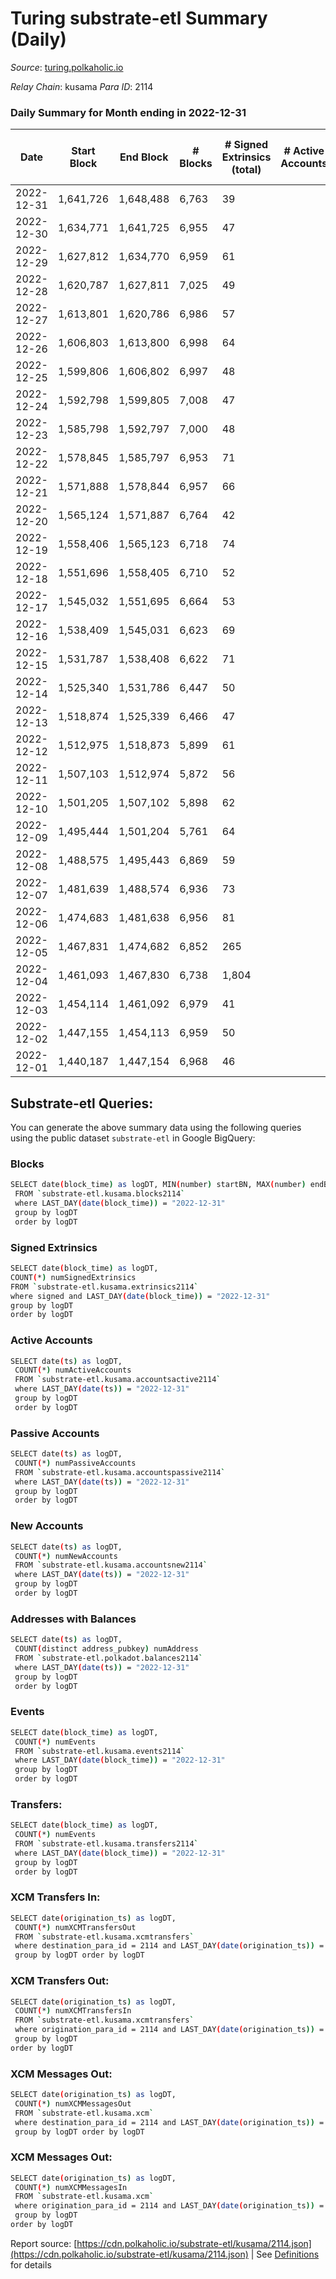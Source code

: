 # Turing substrate-etl Summary (Daily)

_Source_: [turing.polkaholic.io](https://turing.polkaholic.io)

*Relay Chain*: kusama
*Para ID*: 2114



### Daily Summary for Month ending in 2022-12-31


| Date | Start Block | End Block | # Blocks | # Signed Extrinsics (total) | # Active Accounts | # Passive | # New | # Addresses with Balances | # Events | # Transfers | # XCM Transfers In | # XCM Transfers Out | # XCM In | # XCM Out | Issues | 
| ---- | ----------- | --------- | -------- | --------------------------- | ----------------- | --------- | ----- | ------------------------- | -------- | ----------- | ------------------ | ------------------- | -------- | --------- | ------ |
| 2022-12-31 | 1,641,726 | 1,648,488 | 6,763 | 39 |  |  |  | 1,716 | 38,094 | 6  | 1  | 4  |  |  |  |
| 2022-12-30 | 1,634,771 | 1,641,725 | 6,955 | 47 |  |  |  | 1,716 | 39,008 | 8  | 1  | 5  |  |  |  |
| 2022-12-29 | 1,627,812 | 1,634,770 | 6,959 | 61 |  |  |  | 1,716 | 41,373 | 11  | 1  | 5  |  |  |  |
| 2022-12-28 | 1,620,787 | 1,627,811 | 7,025 | 49 |  |  |  | 1,716 | 41,332 | 9  | 4  | 5  |  |  |  |
| 2022-12-27 | 1,613,801 | 1,620,786 | 6,986 | 57 |  |  |  | 1,713 | 39,039 | 11  | 6  | 6  |  |  |  |
| 2022-12-26 | 1,606,803 | 1,613,800 | 6,998 | 64 |  |  |  | 1,710 | 41,319 | 8  | 2  | 4  |  |  |  |
| 2022-12-25 | 1,599,806 | 1,606,802 | 6,997 | 48 |  |  |  |  | 41,344 | 10  | 4  | 5  |  |  |  |
| 2022-12-24 | 1,592,798 | 1,599,805 | 7,008 | 47 |  |  |  |  | 39,078 | 5  | 4  | 2  |  |  |  |
| 2022-12-23 | 1,585,798 | 1,592,797 | 7,000 | 48 |  |  |  |  | 41,309 | 8  | 3  | 3  |  |  |  |
| 2022-12-22 | 1,578,845 | 1,585,797 | 6,953 | 71 |  |  |  |  | 41,361 | 19  | 2  | 12  |  |  |  |
| 2022-12-21 | 1,571,888 | 1,578,844 | 6,957 | 66 |  |  |  |  | 39,069 | 14  |   | 5  |  |  |  |
| 2022-12-20 | 1,565,124 | 1,571,887 | 6,764 | 42 |  |  |  |  | 40,624 | 3  | 5  | 3  |  |  |  |
| 2022-12-19 | 1,558,406 | 1,565,123 | 6,718 | 74 |  |  |  |  | 38,371 | 13  |   | 6  |  |  |  |
| 2022-12-18 | 1,551,696 | 1,558,405 | 6,710 | 52 |  |  |  | 1,711 | 38,105 | 6  | 4  | 4  |  |  |  |
| 2022-12-17 | 1,545,032 | 1,551,695 | 6,664 | 53 |  |  |  | 1,711 | 37,940 | 2  |   | 1  |  |  |  |
| 2022-12-16 | 1,538,409 | 1,545,031 | 6,623 | 69 |  |  |  | 1,711 | 37,937 | 19  | 7  | 7  |  |  |  |
| 2022-12-15 | 1,531,787 | 1,538,408 | 6,622 | 71 |  |  |  | 1,705 | 37,796 | 7  | 5  | 2  |  |  |  |
| 2022-12-14 | 1,525,340 | 1,531,786 | 6,447 | 50 |  |  |  | 1,706 | 35,768 | 6  | 8  | 3  |  |  |  |
| 2022-12-13 | 1,518,874 | 1,525,339 | 6,466 | 47 |  |  |  | 1,706 | 37,303 | 6  |   | 4  |  |  |  |
| 2022-12-12 | 1,512,975 | 1,518,873 | 5,899 | 61 |  |  |  | 1,706 | 31,793 | 9  | 3  | 3  |  |  |  |
| 2022-12-11 | 1,507,103 | 1,512,974 | 5,872 | 56 |  |  |  |  | 33,783 | 7  | 1  | 3  |  |  |  |
| 2022-12-10 | 1,501,205 | 1,507,102 | 5,898 | 62 |  |  |  | 1,706 | 33,904 | 3  | 4  | 3  |  |  |  |
| 2022-12-09 | 1,495,444 | 1,501,204 | 5,761 | 64 |  |  |  | 1,706 | 33,534 | 5  | 2  | 3  |  |  |  |
| 2022-12-08 | 1,488,575 | 1,495,443 | 6,869 | 59 |  |  |  | 1,704 | 37,817 | 12  | 10  | 5  |  |  |  |
| 2022-12-07 | 1,481,639 | 1,488,574 | 6,936 | 73 |  |  |  | 1,704 | 40,100 | 11  | 5  | 7  |  |  |  |
| 2022-12-06 | 1,474,683 | 1,481,638 | 6,956 | 81 |  |  |  | 1,704 | 37,950 | 20  | 6  | 8  |  |  |  |
| 2022-12-05 | 1,467,831 | 1,474,682 | 6,852 | 265 |  |  |  | 1,703 | 40,963 | 1,003  | 5  | 23  |  |  |  |
| 2022-12-04 | 1,461,093 | 1,467,830 | 6,738 | 1,804 |  |  |  | 1,699 | 50,436 | 468  | 1  | 6  |  |  |  |
| 2022-12-03 | 1,454,114 | 1,461,092 | 6,979 | 41 |  |  |  | 1,695 | 39,133 | 7  |   | 5  |  |  |  |
| 2022-12-02 | 1,447,155 | 1,454,113 | 6,959 | 50 |  |  |  | 1,695 | 37,080 | 11  | 5  | 4  |  |  |  |
| 2022-12-01 | 1,440,187 | 1,447,154 | 6,968 | 46 |  |  |  | 1,694 | 39,085 | 6  | 7  | 3  |  |  |  |

## Substrate-etl Queries:
You can generate the above summary data using the following queries using the public dataset `substrate-etl` in Google BigQuery:

### Blocks
```bash
SELECT date(block_time) as logDT, MIN(number) startBN, MAX(number) endBN, COUNT(*) numBlocks 
 FROM `substrate-etl.kusama.blocks2114`  
 where LAST_DAY(date(block_time)) = "2022-12-31" 
 group by logDT 
 order by logDT
```

### Signed Extrinsics
```bash
SELECT date(block_time) as logDT, 
COUNT(*) numSignedExtrinsics 
FROM `substrate-etl.kusama.extrinsics2114`  
where signed and LAST_DAY(date(block_time)) = "2022-12-31" 
group by logDT 
order by logDT
```

### Active Accounts
```bash
SELECT date(ts) as logDT, 
 COUNT(*) numActiveAccounts 
 FROM `substrate-etl.kusama.accountsactive2114` 
 where LAST_DAY(date(ts)) = "2022-12-31" 
 group by logDT 
 order by logDT
```

### Passive Accounts
```bash
SELECT date(ts) as logDT, 
 COUNT(*) numPassiveAccounts 
 FROM `substrate-etl.kusama.accountspassive2114` 
 where LAST_DAY(date(ts)) = "2022-12-31" 
 group by logDT 
 order by logDT
```

### New Accounts
```bash
SELECT date(ts) as logDT, 
 COUNT(*) numNewAccounts 
 FROM `substrate-etl.kusama.accountsnew2114` 
 where LAST_DAY(date(ts)) = "2022-12-31" 
 group by logDT
 order by logDT
```

### Addresses with Balances
```bash
SELECT date(ts) as logDT,
 COUNT(distinct address_pubkey) numAddress 
 FROM `substrate-etl.polkadot.balances2114` 
 where LAST_DAY(date(ts)) = "2022-12-31" 
 group by logDT 
 order by logDT
```

### Events
```bash
SELECT date(block_time) as logDT, 
 COUNT(*) numEvents 
 FROM `substrate-etl.kusama.events2114` 
 where LAST_DAY(date(block_time)) = "2022-12-31" 
 group by logDT 
 order by logDT
```

### Transfers:
```bash
SELECT date(block_time) as logDT, 
 COUNT(*) numEvents 
 FROM `substrate-etl.kusama.transfers2114` 
 where LAST_DAY(date(block_time)) = "2022-12-31" 
 group by logDT 
 order by logDT
```

### XCM Transfers In:
```bash
SELECT date(origination_ts) as logDT, 
 COUNT(*) numXCMTransfersOut 
 FROM `substrate-etl.kusama.xcmtransfers` 
 where destination_para_id = 2114 and LAST_DAY(date(origination_ts)) = "2022-12-31" 
 group by logDT order by logDT
```

### XCM Transfers Out:
```bash
SELECT date(origination_ts) as logDT, 
 COUNT(*) numXCMTransfersIn 
 FROM `substrate-etl.kusama.xcmtransfers` 
 where origination_para_id = 2114 and LAST_DAY(date(origination_ts)) = "2022-12-31" 
 group by logDT 
order by logDT
```

### XCM Messages Out:
```bash
SELECT date(origination_ts) as logDT, 
 COUNT(*) numXCMMessagesOut 
 FROM `substrate-etl.kusama.xcm` 
 where destination_para_id = 2114 and LAST_DAY(date(origination_ts)) = "2022-12-31" 
 group by logDT order by logDT
```

### XCM Messages Out:
```bash
SELECT date(origination_ts) as logDT, 
 COUNT(*) numXCMMessagesIn 
 FROM `substrate-etl.kusama.xcm` 
 where origination_para_id = 2114 and LAST_DAY(date(origination_ts)) = "2022-12-31" 
 group by logDT 
order by logDT
```


Report source: [https://cdn.polkaholic.io/substrate-etl/kusama/2114.json](https://cdn.polkaholic.io/substrate-etl/kusama/2114.json) | See [Definitions](/DEFINITIONS.md) for details
